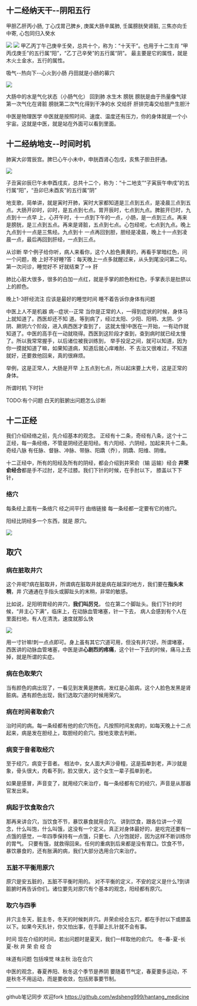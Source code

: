## 十二经纳天干--阴阳五行

甲胆乙肝丙小肠,
丁心戊胃己脾乡,
庚属大肠辛属肺,
壬属膀胱癸肾脏,
三焦亦向壬中寄,
心包同归入癸水

<img src="./十二经纳天干.png">

<img src="./天干地支五行.png">
甲乙丙丁午己庚辛壬癸，总共十个，称为：“十天干”。也用于十二生肖
“甲丙戊庚壬”的五行属“阳”，“乙丁己辛癸”的五行属“阴”。
最主要是它的属性，就是木火土金水，五行的属性。

吸气--热向下--心火到小肠 丹田就是小肠的募穴

<img src="./心--小肠.png">

大肠中的水是气化状态（小肠气化） 回到肺
水生木 膀胱 膀胱是由于热量像气球 第一次气化在肾脏 膀胱第二次气化得到干净的水 交给肝 肝排完毒交给胆产生胆汁

中医是物理医学
中医就是按照时间、速度、温度还有压力，你的身体就是一个小宇宙。这就是中医，就是站在外面可以看到里面。


## 十二经纳地支--时间时机
肺寅大卯胃辰宫。脾巳心午小未中，申胱酉肾心包戌，亥焦子胆丑肝通。

<img src="./十二经纳地支.png">

子丑寅卯辰巳午未申酉戌亥，总共十二个，称为：“十二地支”“子寅辰午申戌”的五行属“阳”，“丑卯巳未酉亥”的五行属“阴”

地支歌，简单讲，就是寅时开肺，寅时大家都知道是三点到五点，是凌晨三点到五点。大肠开卯时，卯时，是五点到七点。胃开辰时，七点到九点。脾脏开巳时，九点到十一点早 上，心开午时，十一点到下午的一点，小肠，是一点到三点。再来是膀胱，是三点到五点。再来是肾脏，五点到七点。心包经呢，七点到九点。晚上九点到十一点是三焦经。九点到十 一点再回到胆，胆经是凌晨，晚上十一点到凌晨一点，最后再回到肝经，一点到三点。

从诊断
举个例子给你听，病人来看你，这个人脸色黄黄的，再看手掌暗红色，问一个问题，晚 上好不好睡?答：每天晚上一点多就醒过来，从头到尾没问第二句。第一次问诊，睡觉好不 好就结束了--> 肝

肺比心脏大很多，很多的白加一点红，就是手掌的颜色粉红色，手掌表示是肚脐以上的颜色。

晚上1-3肝经流注 应该是最好的睡觉时间 睡不着告诉你身体有问题

中医上人不是机器 病--症状--正常
当你是正常的人，一得到症状的时候，身体马上就知道了。西医却还不知 道。等到病了，经过太阳、少阳、阳明、太阴、少阴、厥阴六个阶段，进入病西医才查到了， 这就太慢!中医在一开始，一有动作就知道了。中医的高手在一动就晓得。西医到这阶段才查到，查到病时就已经太慢了。所以我常常握手，以后诸位被我训练到， 举手投足之间，就可以知道，因为你一摸就知道了嘛，如果知道病，知道后就心痒难耐、不 去治又很难过，不知道就好，还要救他回来，真的很麻烦。

举例，这是正常人，大肠是开早 上五点到七点，所以起床要上大号，这是正常的身体。

所谓时机 下时针

TODO:有个问题 白天的脏腑出问题怎么诊断

## 十二正经
我们介绍经络之前，先介绍基本的观念。
正经有十二条，奇经有八条，这个十二 正经，每一条经络，不管是阴经还是阳经。有六阳经、六阴经，加起来共十二条。
奇经八脉 有任脉、督脉、冲脉、带脉、阳蹻（乔），阴蹻、阳维、阴维。

十二正经中，所有的阳经及所有的阴经，都会介绍到井荣俞（输 运输）经合
**井荣俞经合**都是手不过肘，足不过膝。我们下针的时候，在手肘以下， 膝盖以下下针，

### 络穴
每条经上面有一条络穴 经之间平行 由络链接
每一条经都一定要有它的络穴。

阳经比阴经多一个东西，就是 原穴。

<img src="./十二正经阴阳.png">

## 取穴

### 病在脏取井穴
这个井呢?病在脏取井，所谓病在脏取井就是病在越深的地方，我们要在**指头末稍**，井 穴通通在手指头或脚趾头的末稍，非常的敏感。

比如说，足阳明胃经的井穴，**我们叫厉兑**， 位在第二个脚趾头。我们下针的时候，“井主心下满”，临床上，在动脉血管堵塞，针一下去， 病人会感到有个人在里面扫地，有人在清洗，速度就那么快

<img src="./厉兑穴.png">

用一寸针嘛!刺一点点即可。身上虽有其它穴道可用，但没有井穴好。所谓堵塞，西医讲的动脉血管堵塞，中医是讲**心剧烈的疼痛**，这个针一下去的时候，痛马上去掉，就是所谓的实症。

### 病在色取荣穴
当有颜色的病出现了，一看见到发黄是脾病，发红是心脏病，这个人脸色发黑是肾脏病。遇有颜色出现，我们选取穴道的时候用荣穴。 

### 病在时间者取俞穴
治时间的病。每一条经都有他的俞穴所在。凡按照时间发病的，如每天晚上十二点起来，病是发在胆经上，取胆经的俞穴。按地支歌去判断。

### 病变于音者取经穴
至于经穴，病变于音者。
相法中，女人面大声沙骨粗，这是孤单到老，声沙就是象，骨头很大，肉看不到，脸又很大，这个女生一辈子孤单到老。

如果是感冒，声音变了，就用经穴来治疗，每一条经都有它的经穴，声音是从那器官发出来。

### 病起于饮食取合穴
那再来讲合穴，当饮食不节，暴饮暴食就用合穴。
讲到饮食，跟各位讲一个观念，什么叫饱，什么叫饿，这没有一个定义。真正对身体最好的，是吃完还要有一点饿的感觉，一年四季保持有一点饿，只要七、八分饱就好，因为这样不断训练你的胃气。
只要有饿，就救得回来。任何的重病到后来都是没有胃口。饮食不节，暴饮暴食的，还有胀满的病，我们大部分选用合穴来治疗。

### 五脏不平衡用原穴
原穴是安五脏的，五脏不平衡时用的。
对不平衡的定义，不安的定义是什么?到讲脏腑时再告诉你们。诸位要先对原穴有个基本的观念，阳经都有原穴。

### 取穴与四季
井穴主冬天，脏主冬，冬天的时候刺井穴。井荣俞经合五穴，都在手肘以下或膝盖以下。如果今天扎针，你又怕出事，在手脚上扎针就不会有事。

时间
现在介绍的时间，若出问题时是夏天，我们一样取他的俞穴。
冬-春-夏-长夏-秋
井 荣 俞 经 合

味道有问题 包括嗅觉
味主秋 治在合穴

中医的观念，春夏养阳、秋冬这个季节是养阴
要随着节气定，春夏要多运动，不是秋冬不用运动，而是要收敛，包括房事要节制。


------------------------------------
github笔记同步 欢迎fork
https://github.com/wdsheng999/hantang_medicine